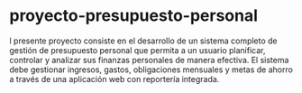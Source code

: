 # proyecto-presupuesto-personal
l presente proyecto consiste en el desarrollo de un sistema completo de gestión de presupuesto personal que permita a un usuario planificar, controlar y analizar sus finanzas personales de manera efectiva. El sistema debe gestionar ingresos, gastos, obligaciones mensuales y metas de ahorro a través de una aplicación web con reportería integrada.
